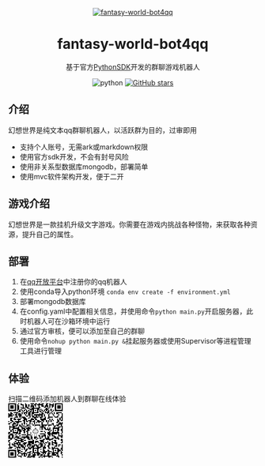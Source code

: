 <!-- markdownlint-disable MD033 MD041 -->
<p align="center">
  <a href="https://github.com/WwwwwyDev/fantasy-world-bot4qq"><img src="https://s2.loli.net/2024/11/14/7LcfzE2tVZn1oXy.png" alt="fantasy-world-bot4qq" style="width:30%; height:30%" ></a>

<div align="center">

# fantasy-world-bot4qq

<!-- prettier-ignore-start -->
<!-- markdownlint-disable-next-line MD036 -->
基于官方[PythonSDK](https://github.com/tencent-connect/botpy "PythonSDK")开发的群聊游戏机器人
<!-- prettier-ignore-end -->

<p align="center">
  <img src="https://img.shields.io/badge/python-3.10.0+-blue" alt="python">
  <a href="https://github.com/WwwwwyDev/fantasy-world-bot4qq/stargazers"><img src="https://img.shields.io/github/stars/WwwwwyDev/fantasy-world-bot4qq" alt="GitHub stars"style="max-width: 100%;">
  </a>
  <br/>
</p>
</div>


## 介绍
幻想世界是纯文本qq群聊机器人，以活跃群为目的，过审即用
- 支持个人账号，无需ark或markdown权限
- 使用官方sdk开发，不会有封号风险
- 使用非关系型数据库mongodb，部署简单
- 使用mvc软件架构开发，便于二开

## 游戏介绍
幻想世界是一款挂机升级文字游戏。你需要在游戏内挑战各种怪物，来获取各种资源，提升自己的属性。

## 部署
1. 在[qq开放平台](https://q.qq.com)中注册你的qq机器人
2. 使用conda导入python环境
`conda env create -f environment.yml`
3. 部署mongodb数据库
4. 在config.yaml中配置相关信息，并使用命令`python main.py`开启服务器，此时机器人可在沙箱环境中运行
5. 通过官方审核，便可以添加至自己的群聊
6. 使用命令`nohup python main.py &`挂起服务器或使用Supervisor等进程管理工具进行管理

## 体验
扫描二维码添加机器人到群聊在线体验\
![二维码](./images/bot.png)
